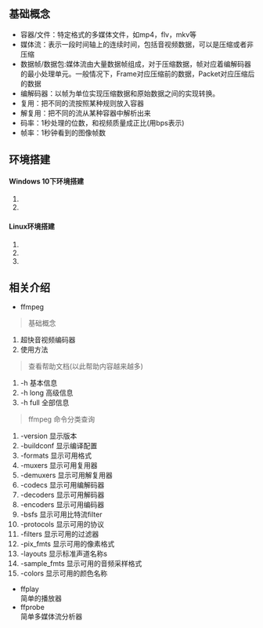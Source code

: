 ## 基础概念
* 容器/文件：特定格式的多媒体文件，如mp4，flv，mkv等
* 媒体流：表示一段时间轴上的连续时间，包括音视频数据，可以是压缩或者非压缩
* 数据帧/数据包:媒体流由大量数据帧组成，对于压缩数据，帧对应着编解码器的最小处理单元。一般情况下，Frame对应压缩前的数据，Packet对应压缩后的数据
* 编解码器：以帧为单位实现压缩数据和原始数据之间的实现转换。
* 复用：把不同的流按照某种规则放入容器
* 解复用：把不同的流从某种容器中解析出来
* 码率：1秒处理的位数，和视频质量成正比(用bps表示)
* 帧率：1秒钟看到的图像帧数

## 环境搭建
#### Windows 10下环境搭建
1. 
2.   

#### Linux环境搭建
1. 
2. 
3. 

## 相关介绍
* ffmpeg
> 基础概念  
1. 超快音视频编码器
2. 使用方法  
> 查看帮助文档(以此帮助内容越来越多)
1. -h 基本信息
2. -h long 高级信息
3. -h full 全部信息  
> ffmpeg 命令分类查询
1. -version 显示版本
2. -buildconf 显示编译配置
3. -formats 显示可用格式
4. -muxers 显示可用复用器
5. -demuxers 显示可用解复用器
6. -codecs 显示可用编解码器
7. -decoders 显示可用解码器
8. -encoders 显示可用编码器
9. -bsfs 显示可用比特流filter
10. -protocols 显示可用的协议
11. -filters 显示可用的过滤器
12. -pix_fmts 显示可用的像素格式
13. -layouts 显示标准声道名称s
14. -sample_fmts 显示可用的音频采样格式
15. -colors 显示可用的颜色名称

* ffplay  
简单的播放器
* ffprobe  
简单多媒体流分析器

## 
